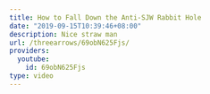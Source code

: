 ```yaml
---
title: How to Fall Down the Anti-SJW Rabbit Hole
date: "2019-09-15T10:39:46+08:00"
description: Nice straw man
url: /threearrows/69obN625Fjs/
providers:
  youtube:
    id: 69obN625Fjs
type: video
---
```

